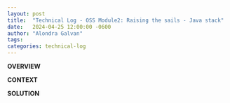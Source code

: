 ```yaml
---
layout: post
title:  "Technical Log - OSS Module2: Raising the sails - Java stack"
date:   2024-04-25 12:00:00 -0600
author: "Alondra Galvan"
tags:
categories: technical-log
---
```


**OVERVIEW**


**CONTEXT**



**SOLUTION**


